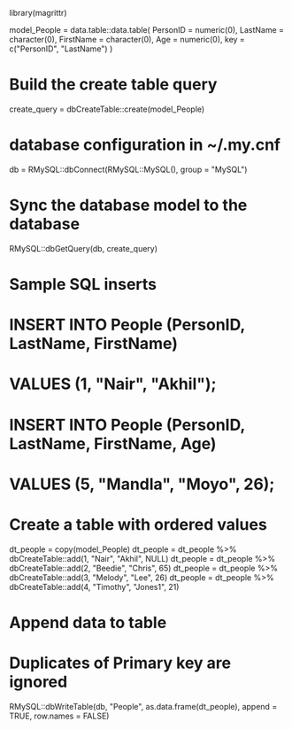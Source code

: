library(magrittr)

model_People = data.table::data.table(
  PersonID = numeric(0),
  LastName = character(0),
  FirstName = character(0),
  Age = numeric(0),
  key = c("PersonID", "LastName")
)

# Build the create table query
create_query = dbCreateTable::create(model_People)

# database configuration in ~/.my.cnf
db = RMySQL::dbConnect(RMySQL::MySQL(), group = "MySQL")

# Sync the database model to the database
RMySQL::dbGetQuery(db, create_query)

# Sample SQL inserts
# INSERT INTO People (PersonID, LastName, FirstName)
# VALUES (1, "Nair", "Akhil");
#
# INSERT INTO People (PersonID, LastName, FirstName, Age)
# VALUES (5, "Mandla", "Moyo", 26);

# Create a table with ordered values
dt_people = copy(model_People)
dt_people = dt_people %>% dbCreateTable::add(1, "Nair",    "Akhil",  NULL)
dt_people = dt_people %>% dbCreateTable::add(2, "Beedie",  "Chris",  65)
dt_people = dt_people %>% dbCreateTable::add(3, "Melody",  "Lee",    26)
dt_people = dt_people %>% dbCreateTable::add(4, "Timothy", "Jones1", 21)

# Append data to table
# Duplicates of Primary key are ignored
RMySQL::dbWriteTable(db, "People", as.data.frame(dt_people), append = TRUE, row.names = FALSE)
